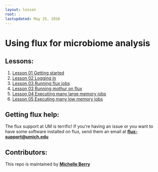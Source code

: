 ```yaml
---
layout: lesson
root: .
lastupdated: May 25, 2016
---
```



Using flux for microbiome analysis
=======


<!-- ###### INDEX OF LESSONS ON THIS TOPIC ###### -->

## Lessons:


1. [Lesson 01 Getting started](lessons/01-getting-started.html)
2. [Lesson 02 Logging in](lessons/02-login.html)
3. [Lesson 03 Running flux jobs](lessons/03-jobs.html)
4. [Lesson 03 Running mothur on flux](lessons/03-running-mothur.html)
5. [Lesson 04 Executing many large memory jobs](lessons/04-for-loops.html)
6. [Lesson 05 Executing many low memory jobs](lessons/05-job-arrays.html)

## Getting flux help:
The flux support at UM is terrific! If you're having an issue or you want to have some software installed on flux, send them an 
email at **flux-support@umich.edu**


## Contributors:
This repo is maintained by [**Michelle Berry**](https://github.com/michberr)

